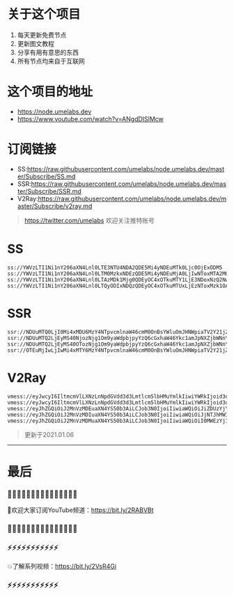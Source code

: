 # 关于这个项目
1. 每天更新免费节点
2. 更新图文教程
3. 分享有用有意思的东西
4. 所有节点均来自于互联网

# 这个项目的地址

* https://node.umelabs.dev
* https://www.youtube.com/watch?v=ANgdDISlMcw

# 订阅链接

* SS:https://raw.githubusercontent.com/umelabs/node.umelabs.dev/master/Subscribe/SS.md
* SSR:https://raw.githubusercontent.com/umelabs/node.umelabs.dev/master/Subscribe/SSR.md
* V2Ray:https://raw.githubusercontent.com/umelabs/node.umelabs.dev/master/Subscribe/v2ray.md

>  https://twitter.com/umelabs 欢迎关注推特账号

# SS

```http
ss://YWVzLTI1Ni1nY206aXN4Lnl0LTE3NTU4NDA2QDE5Mi4yNDEuMTk0Ljc0OjExODM5
ss://YWVzLTI1Ni1nY206aXN4Lnl0LTM0MzkxNDEzQDE5Mi4yNDEuMjA0LjIwNToxMTA2MQ==
ss://YWVzLTI1Ni1nY206aXN4Lnl0LTAzMDk1Mjg0QDEyOC4xOTkuMTY1LjE3NDoxNzQ2Nw==
ss://YWVzLTI1Ni1nY206aXN4Lnl0LTQyODIxNDQzQDEyOC4xOTkuMTUxLjEzNToxMzk1OA==
```

# SSR

```http
ssr://NDUuMTQ0LjI0Mi4xMDU6MzY4NTpvcmlnaW46cmM0OnBsYWluOmJHNWpiaTV2Y21jZ2FqWS8_b2Jmc3BhcmFtPSZyZW1hcmtzPTVyU2I1cDJKNTUtMlFRJmdyb3VwPVRHNWpiaTV2Y21j
ssr://NDUuMTQ2LjEyMS40NjozNjg1Om9yaWdpbjpyYzQ6cGxhaW46Ykc1amJpNXZjbWNnYWpZLz9vYmZzcGFyYW09JnJlbWFya3M9NXJTYjVwMko1NS0yUWcmZ3JvdXA9VEc1amJpNXZjbWM
ssr://NDUuMTQ2LjEyMS40OTozNjg1Om9yaWdpbjpyYzQ6cGxhaW46Ykc1amJpNXZjbWNnYWpZLz9vYmZzcGFyYW09JnJlbWFya3M9NXJTYjVwMko1NS0yUXcmZ3JvdXA9VEc1amJpNXZjbWM
ssr://OTEuMjIwLjIwMi4xMTY6MzY4NTpvcmlnaW46cmM0OnBsYWluOmJHNWpiaTV2Y21jZ2FqWS8_b2Jmc3BhcmFtPSZyZW1hcmtzPTVyU2I1cDJKNTUtMlJBJmdyb3VwPVRHNWpiaTV2Y21j
```

# V2Ray

```http
vmess://eyJwcyI6IltmcmVlLXNzLnNpdGVdd3d3Lmtlcm5lbHMuYmlkIiwiYWRkIjoid3d3Lmtlcm5lbHMuYmlkIiwicG9ydCI6IjQ0MyIsImlkIjoiYzMzOWFhZjUtZDYwMy1lN2MxLTlkNWYtZTYwNGI0Y2Q4NDc0IiwiYWlkIjoiMCIsIm5ldCI6IndzIiwidHlwZSI6Im5vbmUiLCJob3N0IjoiL3dzIiwidGxzIjoidGxzIn0=
vmess://eyJwcyI6IltmcmVlLXNzLnNpdGVdd3d3Lmtlcm5lbHMuYmlkIiwiYWRkIjoid3d3Lmtlcm5lbHMuYmlkIiwicG9ydCI6IjgwIiwiaWQiOiIxNGU1NGJiYy1hYTI5LWRkZjgtNTdiMy1iZmQzNDdiZWNiMDgiLCJhaWQiOiIwIiwibmV0Ijoid3MiLCJ0eXBlIjoibm9uZSIsImhvc3QiOiIvd3MiLCJ0bHMiOiJub25lIn0=
vmess://eyJhZGQiOiJ2MnVzMDEuaXN4YS50b3AiLCJob3N0IjoiIiwiaWQiOiJiZDUzYjY0YS1iOTcwLTQ1NWItOTk3Mi0wN2U3ZjY5NTUzODQiLCJuZXQiOiJ3cyIsInBhdGgiOiJcL3JheSIsInBvcnQiOiI0NDMiLCJwcyI6ImlzeC55dC0wMSIsInRscyI6InRscyIsInYiOjIsImFpZCI6MCwidHlwZSI6Im5vbmUifQo=
vmess://eyJhZGQiOiJ2MnVzMDIuaXN4YS50b3AiLCJob3N0IjoiIiwiaWQiOiJjNTJhMWI0MS03ZDA5LTQ0ODEtYmZhNi1lMWQ3NGQxOGIyODMiLCJuZXQiOiJ3cyIsInBhdGgiOiJcL3JheSIsInBvcnQiOiI0NDMiLCJwcyI6ImlzeC55dC0wMiIsInRscyI6InRscyIsInYiOjIsImFpZCI6MCwidHlwZSI6Im5vbmUifQo=
vmess://eyJhZGQiOiJ2MnVzMDMuaXN4YS50b3AiLCJob3N0IjoiIiwiaWQiOiI0MWEzYjIzZS1jOGYzLTRhMTQtYjJjNC03MjU2ZDhkY2QyNWEiLCJuZXQiOiJ3cyIsInBhdGgiOiJcL3JheSIsInBvcnQiOiI0NDMiLCJwcyI6ImlzeC55dC0wMyIsInRscyI6InRscyIsInYiOjIsImFpZCI6MCwidHlwZSI6Im5vbmUifQo=
```



> 更新于2021.01.06

---

# 最后
### 🌸🌸🌸🌸🌸🌸🌸🌸🌸🌸🌸🌸🌸🌸🌸

👏欢迎大家订阅YouTube频道：https://bit.ly/2RABVBt

### 🌸🌸🌸🌸🌸🌸🌸🌸🌸🌸🌸🌸🌸🌸🌸



### ⚡️⚡️⚡️⚡️⚡️⚡️⚡️⚡️⚡️⚡️⚡️

💥了解系列视频：https://bit.ly/2VsR4Gi

### ⚡️⚡️⚡️⚡️⚡️⚡️⚡️⚡️⚡️⚡️⚡️